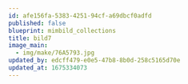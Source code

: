 ```yaml
---
id: afe156fa-5383-4251-94cf-a69dbcf0adfd
published: false
blueprint: mimbild_collections
title: bild7
image_main:
  - img/make/76A5793.jpg
updated_by: edcff479-e0e5-47b8-8b0d-258c5165d70e
updated_at: 1675334073
---
```

